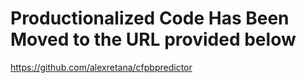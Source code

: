 # Productionalized Code Has Been Moved to the URL provided below

https://github.com/alexretana/cfpbpredictor